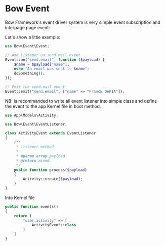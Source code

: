 # Bow Event

Bow Framework's event driver system is very simple event subscription and interpage page event:

Let's show a little exemple:

```php
use Bow\Event\Event;

// Add listener on send.mail event
Event::on("send.email", function ($payload) {
    $name = $payload["name"];
    echo "An email was sent to $name";
    doSomething();
});

// Emit the send.mail event
Event::emit("send.email", ["name" => "Franck DAKIA"]);
```

NB: Is recommanded to write all event listener into simple class and define the event to the app Kernel file in boot method.

```php
use App\Models\Activity;

use Bow\Event\EventListener;

class ActivityEvent extends EventListener
{
    /**
     * Listener method
     * 
     * @param array payload
     * @return mixed
     */
    public function process($payload)
    {
        Activity::create($payload);
    }
}
```

Into Kernel file

```php
public function events()
{
    return [
        "user.activity" => [
            ActivityEvent::class
        ]
    ]
}
```
